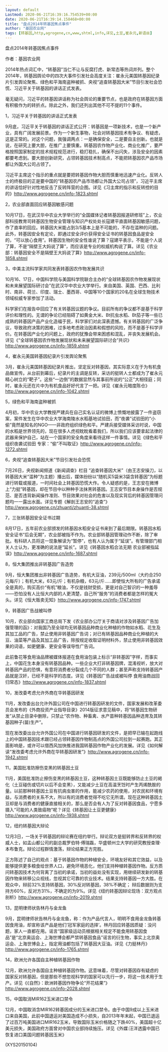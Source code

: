 ```yaml
---
layout: default
Lastmod: 2020-06-21T16:39:16.754539+00:00
date: 2020-06-21T16:39:14.158468+00:00
title: "盘点2014年转基因焦点事件"
author: "基因农业网"
tags: [转基因,http,agrogene,cn,www,shtml,info,详见,土豆,崔永元,新语丝]
---
```


盘点2014年转基因焦点事件

作者：基因农业网

2014年热点词汇中，“转基因”当仁不让与反腐打虎、新常态等热词并列。整个2014年，转基因舆论中的四次大事件引发社会高度关注：崔永元美国转基因纪录片引发舆论聚焦、绿色和平海南盗种被抓、央视“追查转基因大米”节目引发社会恐慌、习近平关于转基因的讲话正式发表。

毫无疑问，习近平的转基因讲话称为社会舆论的重要节点，也是政府在转基因方面有积极作为的转折点。除此之外，我们还列出其他不可不提的11个事件。

1，习近平关于转基因的讲话正式发表

9月底，习近平关于转基因的讲话正式公开：转基因是一项新技术，也是一个新产业，具有广阔发展前景。作为一个新生事物，社会对转基因技术有争议、有疑虑，这是正常的。对这个问题，我强调两点：一是确保安全，二是要自主创新。也就是说，在研究上要大胆，在推广上要慎重。转基因农作物产业化、商业化推广，要严格按照国家制定的技术规程规范进行，稳打稳扎，确保不出闪失，涉及安全的因素都要考虑到。要大胆创新研究，占领转基因技术制高点，不能把转基因农产品市场都让外国大公司占领了。

习近平主席这个指示的重点就是要把转基因作物大胆而慎重地迅速产业化。反转人士的终极目的正是要中国的“转基因农产品市场都让外国大公司占领”，习近平主席的讲话恰好针对性地反击了反转阵营的企图。详见《习主席的指示和反转控的目的》http://www.agrogene.cn/info-1823.shtml

2，农业部直面回应转基因敏感问题

10月17日，在武汉华中农业大学举行的“全国媒体记者转基因报道研修班”上，农业部科技教育司转基因生物安全管理与知识产权处处长寇建平直面转基因敏感问题，作了直率的回应。转基因大米能占到3/5基本上是不可能的，不存在滥种的问题。此外，转基因安全有定论，即通过安全评价获得安全证书的转基因食品是安全的，“可以放心食用”。转基因生物的安全性谁说了算？寇建平表示，不能是个人说了算，不是“隔壁王大妈说了算”，而应该是专业的权威机构说了算。详见《农业部：转基因安全不是隔壁王大妈说了算》http://www.agrogene.cn/info-1858.shtml

3，中美主流科学家共同发表转基因农作物发展共识

10月16、17日，中国科学院与美国科学院联合主办的“全球转基因农作物发展现状和未来展望国际研讨会”在武汉华中农业大学举行。来自美国、英国、巴西、比利时、南非、荷兰、印度、瑞士、墨西哥、中国等10个国家的20名在全球生物技术领域权威专家参加了活动。

科学家们在报告中回应了有关转基因议题的争议。目前所有的争议都不是基于科学评价和理性的。无谓的争论已经阻碍了如黄金大米、Bt抗虫水稻、Bt茄子等一些已成熟的转基因产品产业化造福于民，科学家们对此深表遗憾。有关转基因的广泛争议，导致政府决策的困难，过多地考虑政治因素和假想的风险，而不是基于科学评价。在转基因产业化的问题上，政府的犹豫会带来困惑和混乱，并丧失发展机会。详见《“全球转基因农作物发展现状和未来展望国际研讨会”共识》http://www.agrogene.cn/info-1859.shtml

4，崔永元美国转基因纪录片引发舆论聚焦

3月，崔永元美国转基因纪录片推出，坚定反对转基因，其实际意义在于为有机食品做宣传。从台前到幕后，纪录片的主调是反转，采访的挺转人士都成为了崔永元精心树立的“靶子”。这些“一边倒”的数据显然与其事前所说的“公正”大相径庭；同时，崔永元还在片中为有机食品好好代言了一把。详见《崔永元暗度陈仓》http://www.agrogene.cn/info-1042.shtml

5，绿色和平海南盗种被抓

4月初，华中农业大学教授严建兵在自己实名认证的微博上愤慨地披露了一件盗窃案，案件发生在华中农业大学海南陵水水稻基地试验田，而“夜袭”试验田的“小偷”竟然是知名的NGO——非政府组织绿色和平。严建兵接受媒体采访时说，中国的水稻是世界领先的，现在很多人虎视眈眈看着我们，所以我们应该要拿起法律的武器来保护自己，站在一个国家的安全角度来看待这样一件事情。详见《绿色和平组织夜袭试验田 专家：“偷”不叫取证》http://www.agrogene.cn/info-1272.shtml

6，央视“追查转基因大米”节目引发社会恐慌

7月26日，央视新闻频道《新闻调查》栏目 “追查转基因大米”（由王志安操刀，以转基因大米“滥种”为主题）播出后，媒体纷纷以“随机买5袋米3袋含转基因”为标题进行转载或报道，一时间社会上转基因恐慌大作。令人疑惑的是，王志安在微博上“力挺”转基因，却在节目中以种种手法抹黑转基因。王志安节目本身操作是否规范、是否违背新闻操作准则、节目效果对社会的危害以及现实背后的转基因管理问题均一一露出水面。详见专题《解剖王志安的“追查”》http://www.agrogene.cn/zhuanti/zhuanti-38.shtml

7，三张转基因安全证书过期

8月17日，五年前农业部颁发的转基因水稻安全证书来到了最后期限。转基因水稻安全证书“后会无期”，农业部被指不作为。农业部转基因管理动作不断，除了审批。有科研人员将这一现象解读为“暂停”，也有人认为属于“延误”。有管理部门相关人士认为，更准确的说法是“延长”。详见《转基因水稻合法无期 农业部被指延误》http://www.agrogene.cn/info-1687.shtml

8，恒大集团推出非转基因广告造势

9月，恒大集团推出非转基因广告造势，有机大豆油，239元/500ml（大约合250元每斤）；有机大米，63元/斤；有机杂粮，63元/斤……即使恒大所有的广告承诺全是真的，购买高价“有机”粮油，不仅是钱财受损，更是对自己智识的一种羞辱——恐怕没有人比恒大内部的人更清楚，自己所“服务”的消费者都是怎样的冤大头。详见《恒大贩卖无知》http://www.agrogene.cn/info-1747.shtml

9，转基因广告战被叫停

10月，农业部向国家工商总局下发《农业部办公厅关于商请对涉及转基因广告加强管理的函》：对我国乃至全球均无转基因品种商业化种植的作物如水稻、花生及其加工品的广告，禁止使用非转基因广告词；对已有转基因品种商业化种植的大豆、油菜等产品及其加工品广告，除按规定收取证明材料外，禁止使用非转基因效果的词语，如更健康、更安全等误导性广告词。

此前鲁花等食用油品牌被媒体报道在食用油包装上标示“非转基因”字样，而事实上，中国花生本身没有转基因品种。一些企业大打非转基因牌，混淆视听，放大对转基因产品的恐惧，有意将消费者分裂成几个不同的人群；甚至声称支持转基因产品就是汉奸，已经不是科学的态度。详见《转基因广告战或被叫停 食用油商战回归常态》http://www.agrogene.cn/info-1837.shtml

10，发改委考虑允许外商在华转基因研发

11月，发改委出台允许外国公司在中国进行转基因研发的文件，国家发展和改革委员会发布的《外商投资产业指导目录》2014版征求意见稿中，将“转基因生物研发”从禁止目录中删除，只禁止“农作物、种畜禽、水产苗种转基因品种选育及其转基因种子(苗)生产”。

现在发改委出台允许外国公司在中国进行转基因研发的文件，是把早已输在起跑线上的中国转基因技术跟已经占领转基因作物制高点的外国公司拉到一起赛跑。其正面影响是，或许可以借西风加快推进我国转基因作物产业化的发展。详见《如何解读“发改委考虑允许外商在华转基因研发”》http://www.agrogene.cn/info-1942.shtml

11，美国批准防擦伤变黑的转基因土豆

11月，美国批准防止擦伤变黑的转基因土豆，这种转基因土豆既能够防止土豆的褐化（土豆碰伤或切片以后不会变黑），又能减少土豆在高温烹饪时产生丙烯酰胺的量。以前那种转基因土豆有抗病虫害的作用，能减少农药的使用，对农民和环境有益，与消费者的关系不大，所以有的消费者觉得不吃它无所谓。现在这种转基因土豆却是与消费者的健康直接相关的，那么是否会有人为了反对转基因食品，宁愿多摄入“可能的人类致癌物”呢？详见《转基因让土豆更健康》http://www.agrogene.cn/info-1938.shtml

12，纽约转基因大辩论

12月3日，一场关于转基因的辩论赛在纽约举行。辩论双方是挺转界和反转界的权威人士，如孟山都公司的副总裁罗伯特·傅瑞磊，华盛顿州立大学的研究教授查理·本布鲁克。辩论过程群情激荡，辩论结果正方完胜。

正方陈述了自己的观点：基于转基因作物的种植安全，环境友好和其它效益，以及能够提供更多粮食给世界人口，避免环境恶化，他们支持种植转基因作物。反方质问转基因技术为何背离了当初的承诺，当初的益处没有实现，用继续研发新的转基因作物来转移公众视线，忽视其它可靠的农业技术。结果支持转基因一方大胜。在观众中，辩前32%支持转基因，30%反对转基因，38%不确定； 辩后数据则为支持方60%，反对方31%，不确定的为9%。详见《纽约转基因辩论现场：双方观点剖析》http://www.agrogene.cn/info-2019.shtml

13，昆明律师状告林丹与金龙鱼

9月，昆明律师状告林丹与金龙鱼，称：作为产品代言人，明明不食用金龙鱼转基因食用油，却宣称该产品是他们’冠军家庭的选择’。林丹回应转基因质疑：没问题，家人一直都在用。谣言“国家级运动员根据相关规定不能食用转基因食品”是“北京奥运会、上海世博会都严禁转基因食品”谣言的衍生物，事实上北京奥运会、上海世博会上，指定用油都包括了转基因大豆油。详见《力挺林丹》http://www.agrogene.cn/info-1765.shtml

14，欧洲允许各国自主种植转基因作物

12月，欧洲允许各国自主种植转基因作物。这意味着，尽管对转基因存有疑虑的国家反对转基因，但是那些不想忽视科学的国家可以先行一步，将这一技术用于生产。详见《《自然》：欧洲转基因作物争论“开花结果”》http://www.agrogene.cn/info-2028.shtml

15，中国取消MIR162玉米进口禁令

12月，中国取消含MIR162转基因成分的玉米进口禁令。由于中国9成以上玉米进口来自美国，此前中国退运对美国造成不小损失，自2013年年末起，中国已退运了过百万吨美国进口MIR162玉米，导致国际玉米价格随之下跌40%，美国超十亿美元损失，美国政府方面曾对中国农业部持续施压。详见《外媒:汪洋透露中国已恢复进口美国问题转基因玉米》

(XYS20150104)

